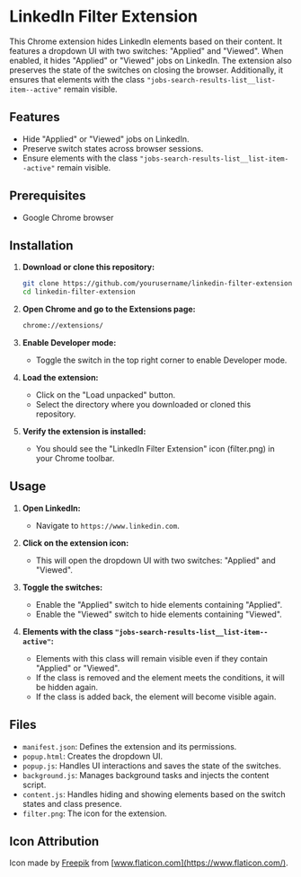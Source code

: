 # LinkedIn Filter Extension

This Chrome extension hides LinkedIn elements based on their content. It features a dropdown UI with two switches: "Applied" and "Viewed". When enabled, it hides "Applied" or "Viewed" jobs on LinkedIn. The extension also preserves the state of the switches on closing the browser. Additionally, it ensures that elements with the class `"jobs-search-results-list__list-item--active"` remain visible.

## Features

- Hide "Applied" or "Viewed" jobs on LinkedIn.
- Preserve switch states across browser sessions.
- Ensure elements with the class `"jobs-search-results-list__list-item--active"` remain visible.

## Prerequisites

- Google Chrome browser

## Installation

1. **Download or clone this repository:**

   ```sh
   git clone https://github.com/yourusername/linkedin-filter-extension.git
   cd linkedin-filter-extension
   ```

2. **Open Chrome and go to the Extensions page:**

   ```sh
   chrome://extensions/
   ```

3. **Enable Developer mode:**

   - Toggle the switch in the top right corner to enable Developer mode.

4. **Load the extension:**

   - Click on the "Load unpacked" button.
   - Select the directory where you downloaded or cloned this repository.

5. **Verify the extension is installed:**
   - You should see the "LinkedIn Filter Extension" icon (filter.png) in your Chrome toolbar.

## Usage

1. **Open LinkedIn:**

   - Navigate to `https://www.linkedin.com`.

2. **Click on the extension icon:**

   - This will open the dropdown UI with two switches: "Applied" and "Viewed".

3. **Toggle the switches:**

   - Enable the "Applied" switch to hide elements containing "Applied".
   - Enable the "Viewed" switch to hide elements containing "Viewed".

4. **Elements with the class `"jobs-search-results-list__list-item--active"`:**
   - Elements with this class will remain visible even if they contain "Applied" or "Viewed".
   - If the class is removed and the element meets the conditions, it will be hidden again.
   - If the class is added back, the element will become visible again.

## Files

- `manifest.json`: Defines the extension and its permissions.
- `popup.html`: Creates the dropdown UI.
- `popup.js`: Handles UI interactions and saves the state of the switches.
- `background.js`: Manages background tasks and injects the content script.
- `content.js`: Handles hiding and showing elements based on the switch states and class presence.
- `filter.png`: The icon for the extension.

## Icon Attribution

Icon made by [Freepik](https://www.flaticon.com/authors/freepik) from [www.flaticon.com](https://www.flaticon.com/).
